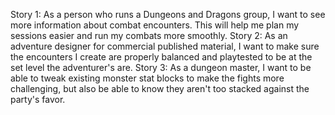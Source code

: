 Story 1: As a person who runs a Dungeons and Dragons group, I want to see more information about combat encounters. This will help me plan my sessions easier and run my combats more smoothly. 
Story 2: As an adventure designer for commercial published material, I want to make sure the encounters I create are properly balanced and playtested to be at the set level the adventurer's are.
Story 3: As a dungeon master, I want to be able to tweak existing monster stat blocks to make the fights more challenging, but also be able to know they aren't too stacked against the party's favor.
